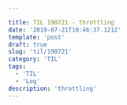 ```yaml
---

title: TIL 190721 - throttling
date: '2019-07-21T10:46:37.121Z'
template: 'post'
draft: true
slug: 'til/190721'
category: 'TIL'
tags:
  - 'TIL'
  - 'Log'
description: 'throttling'
---
```

